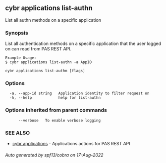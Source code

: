 ## cybr applications list-authn

List all authn methods on a specific application

### Synopsis

List all authentication methods on a specific application
	that the user logged on can read from PAS REST API.
	
	Example Usage:
	$ cybr applications list-authn -a AppID

```
cybr applications list-authn [flags]
```

### Options

```
  -a, --app-id string   Application identity to filter request on
  -h, --help            help for list-authn
```

### Options inherited from parent commands

```
      --verbose   To enable verbose logging
```

### SEE ALSO

* [cybr applications](cybr_applications.md)	 - Applications actions for PAS REST API

###### Auto generated by spf13/cobra on 17-Aug-2022
